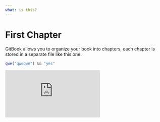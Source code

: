 ```yaml
---
what: is this?
---
```


# First Chapter

GitBook allows you to organize your book into chapters, each chapter is stored in a separate file like this one.

```js
qwe("qweqwe") && "yes"
```

<div class="video-wrapper">
  <iframe src="https://www.youtube.com/embed/I4BMcSUpQdw" frameborder="0" allowfullscreen></iframe>
</div>
 